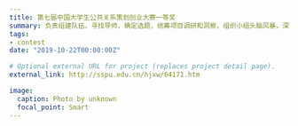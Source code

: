 ```yaml
---
title: 第七届中国大学生公共关系策划创业大赛一等奖
summary: 负责组建队伍，寻找导师，确定选题，统筹项目调研和洞察，组织小组头脑风暴，深度参与项目策划，负责制作效果图以及各类表格，参与文档优化及答辩工作。最终进入决赛并获得全国一等奖。
tags:
- contest
date: "2019-10-22T00:00:00Z"

# Optional external URL for project (replaces project detail page).
external_link: http://sspu.edu.cn/hjxw/64171.htm

image:
  caption: Photo by unknown
  focal_point: Smart
---
```

